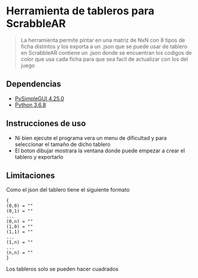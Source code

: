 # Herramienta de tableros para ScrabbleAR

>La herramienta permite pintar en una matriz de NxN con 8 tipos de ficha distintos y los exporta a un .json que se puede usar de tablero 
en ScrabbleAR contiene un .json donde se encuentran los codigos de color que usa cada ficha para que sea facil de actualizar con los del juego

## Dependencias
-    [PySimpleGUI 4.25.0](https://github.com/PySimpleGUI)
-    [Python 3.6.8](https://www.python.org/downloads/)

## Instrucciones de uso
- Ni bien ejecute el programa vera un menu de dificultad y para seleccionar el tamaño de dicho tablero
- El boton dibujar mostrara la ventana donde puede empezar a crear el tablero y exportarlo


## Limitaciones
 Como el json del tablero tiene el siguiente formato
 ```
 {
 (0,0) = ""
 (0,1) = ""
 ...
 (0,n) = ""
 (1,0) = ""
 (1,1) = ""
 ...
 (1,n) = ""
 ...
 (n,n) = ""
 }
 ``` 
 Los tableros solo se pueden hacer cuadrados


